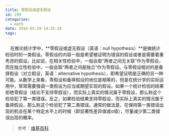 ```yaml
---
title: 零假设或虚无假设
id: 199
categories:
  - math
date: 2016-05-29 14:25:18
tags:
---
```


&#160;&#160;&#160;&#160;在推论统计学中，**零假设或虚无假设（英语：null hypothesis）**是做统计检验时的一类假设。零假设的内容一般是希望被证明为错误的假设或者是需要着重考虑的假设。比如说，在相关性检验中，一般会取“两者之间无关联”作为零假设，而在独立性检验中，一般会取“两者之间是独立”作为零假设。与零假设相对的是备择假设（对立假设，英语：alternative hypothesis），即希望证明是正确的另一种可能。从数学上来看，零假设和备择假设的地位是相等的，但是在统计学的实际运用中，常常需要强调一类假设为应当或期望实现的假设。如果一个统计检验的结果拒绝零假设（结论不支持零假设），而实际上真实的情况属于零假设，那么称这个检验犯了第一类错误。反之，如果检验结果支持零假设，而实际上真实的情况属于备择假设，那么称这个检验犯了第二类错误。通常的做法是，在保持第一类错误出现的机会在某个特定水平上的时候（即显著性差异值或α值），尽量减少第二类错误出现的概率。

> 参考：[维基百科](https://zh.wikipedia.org/wiki/%E9%9B%B6%E5%81%87%E8%AE%BE)